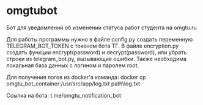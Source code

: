 # omgtubot
Бот для уведомлений об изменении статуса работ студента на omgtu.ru 

Для работы программы нужно в файле config.py создать переменную TELEGRAM_BOT_TOKEN с токеном бота ТГ. В файле encryption.py создать функции encrypt(password) и decrypt(password), или убрать строки из telegram_bot.py, вызывающие ошибки. Также необходима локальная база данных с логином и паролем root.

Для получения логов из docker'а команда: docker cp omgtu_bot_container:/usr/src/app/log.txt path\log.txt


Ссылка на бота: t.me/omgtu_notification_bot
